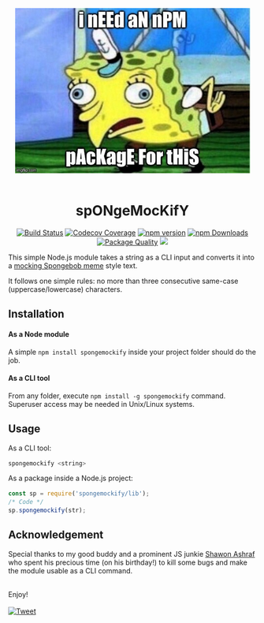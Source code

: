 <div align="center">
    <img src="https://raw.githubusercontent.com/maacpiash/spongemockify/master/meme.jpeg" alt="meme">
</div>
<br>
<h1 align="center">spONgeMocKifY</h1>

<center>
<p align="center">
<a href="https://travis-ci.org/maacpiash/spongemockify" target="_blank"><img src="https://img.shields.io/travis/maacpiash/spongemockify.svg?style=flat-square" alt="Build Status"></a>
<a href="https://codecov.io/gh/maacpiash/spongemockify/" target="_blank"><img src="https://img.shields.io/codecov/c/github/maacpiash/spongemockify.svg?style=flat-square" alt="Codecov Coverage"></a>
<a href="https://www.npmjs.com/package/spongemockify" target="_blank"><img src="https://img.shields.io/npm/v/spongemockify.svg?style=flat-square" alt="npm version"></a>
<a href="https://www.npmjs.com/package/spongemockify" target="_blank"><img src="https://img.shields.io/npm/dt/spongemockify.svg?style=flat-square" alt="npm Downloads"></a>
<a href="https://packagequality.com/#?package=spongemockify" target="_blank"><img src="https://npm.packagequality.com/shield/spongemockify.svg?style=flat-square" alt="Package Quality"></a>
<a href="https://codeclimate.com/github/maacpiash/spongemockify/maintainability" target="_blank"><img src="https://img.shields.io/codeclimate/maintainability/maacpiash/spongemockify?style=flat-square" /></a>
</p>
</center>

This simple Node.js module takes a string as a CLI input and converts it into a [mocking Spongebob meme](https://knowyourmeme.com/memes/mocking-spongebob) style text.

It follows one simple rules: no more than three consecutive same-case (uppercase/lowercase) characters.

## Installation

#### As a Node module
A simple `npm install spongemockify` inside your project folder should do the job.

#### As a CLI tool
From any folder, execute `npm install -g spongemockify` command. Superuser access may be needed in Unix/Linux systems.

## Usage
As a CLI tool:
```bash
spongemockify <string>
```

As a package inside a Node.js project:
```JavaScript
const sp = require('spongemockify/lib');
/* Code */
sp.spongemockify(str);
```

## Acknowledgement

Special thanks to my good buddy and a prominent JS junkie [Shawon Ashraf](https://github.com/ShawonAshraf) who spent his precious time (on his birthday!) to kill some bugs and make the module usable as a CLI command.
<br><br>

Enjoy! <br><br>
<a  target="_blank"
        href="https://twitter.com/intent/tweet?url=https%3A//github.com/maacpiash/spongemockify&amp;text=cHeCK%20tHIs%20Out%21"><img
            src="https://img.shields.io/twitter/url/https/github.com/maacpiash/spongemockify.svg?style=social" alt="Tweet"></a>
            
